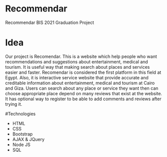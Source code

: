 # Recommendar
Recommendar
BIS 2021 Graduation Project

# Idea
Our project is Recomendar. This is a website which help people who want recommendations and suggestions about entertainment, medical and tourism.
It is useful way that making search about places and services easier and faster. Recomendar is considered the first platform in this field at Egypt. Also, it is interactive service website that provide accurate and creditable information about entertainment, medical and tourism at Cairo and Giza.
Users can search about any place or service they want then can choose appropriate place depend on many reviews that exist at the website. It has optional way to register to be able to add comments and reviews after trying it.

 #Technologies
- HTML
- CSS 
- Bootstrap 
- AJAX & JQuery 
- Node JS
- SQL
